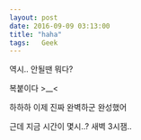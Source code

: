 ```yaml
---
layout: post
date: 2016-09-09 03:13:00
title: "haha"
tags:	Geek
---
```


역시.. 안될땐 뭐다?

복붙이다 >__<


하하하 이제 진짜 완벽하군 완성했어


근데 지금 시간이 몇시..? 새벽 3시잼..